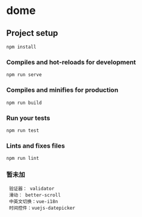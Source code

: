 # dome

## Project setup
```
npm install
```

### Compiles and hot-reloads for development
```
npm run serve
```

### Compiles and minifies for production
```
npm run build
```

### Run your tests
```
npm run test
```

### Lints and fixes files
```
npm run lint
```
###  暂未加
     验证器： validator
     滑动： better-scroll
     中英文切换：vue-i18n
     时间控件：vuejs-datepicker

